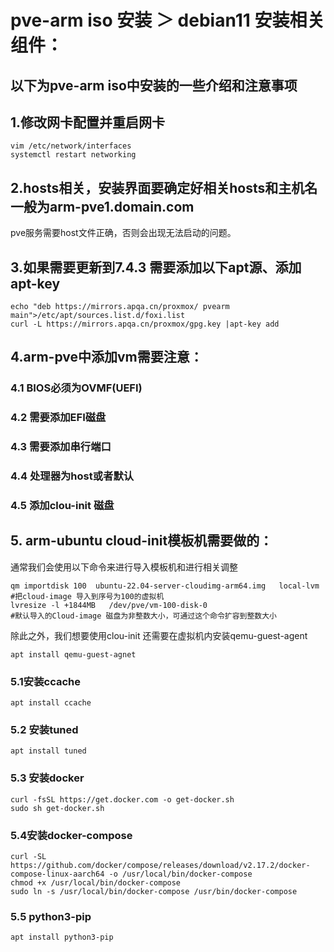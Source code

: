 # pve-arm iso 安装 ＞ debian11 安装相关组件：
## 以下为pve-arm iso中安装的一些介绍和注意事项

## 1.修改网卡配置并重启网卡 
```
vim /etc/network/interfaces
systemctl restart networking
```

## 2.hosts相关，安装界面要确定好相关hosts和主机名一般为arm-pve1.domain.com
pve服务需要host文件正确，否则会出现无法启动的问题。

## 3.如果需要更新到7.4.3 需要添加以下apt源、添加apt-key
```
echo "deb https://mirrors.apqa.cn/proxmox/ pvearm main">/etc/apt/sources.list.d/foxi.list
curl -L https://mirrors.apqa.cn/proxmox/gpg.key |apt-key add 
```

## 4.arm-pve中添加vm需要注意：
### 4.1 BIOS必须为OVMF(UEFI)
### 4.2 需要添加EFI磁盘
### 4.3 需要添加串行端口
### 4.4 处理器为host或者默认
### 4.5 添加clou-init 磁盘 


## 5. arm-ubuntu  cloud-init模板机需要做的：
通常我们会使用以下命令来进行导入模板机和进行相关调整
```
qm importdisk 100  ubuntu-22.04-server-cloudimg-arm64.img   local-lvm   #把cloud-image 导入到序号为100的虚拟机
lvresize -l +1844MB   /dev/pve/vm-100-disk-0                            #默认导入的Cloud-image 磁盘为非整数大小，可通过这个命令扩容到整数大小
```
除此之外，我们想要使用clou-init 还需要在虚拟机内安装qemu-guest-agent
```
apt install qemu-guest-agnet
```
### 5.1安装ccache
```
apt install ccache
```
### 5.2 安装tuned
```
apt install tuned
```
### 5.3 安装docker
```
curl -fsSL https://get.docker.com -o get-docker.sh
sudo sh get-docker.sh
```
### 5.4安装docker-compose
```
curl -SL https://github.com/docker/compose/releases/download/v2.17.2/docker-compose-linux-aarch64 -o /usr/local/bin/docker-compose
chmod +x /usr/local/bin/docker-compose
sudo ln -s /usr/local/bin/docker-compose /usr/bin/docker-compose
```
### 5.5 python3-pip
```
apt install python3-pip
```
